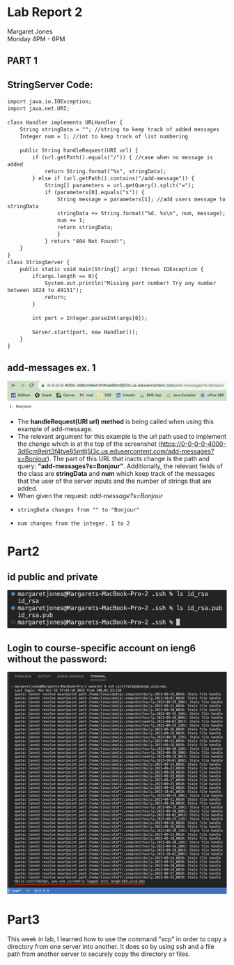 # **Lab Report 2** <br />
Margaret Jones <br />
Monday 4PM - 6PM <br />

## **PART 1** 

## **StringServer Code:** <br />
```
import java.io.IOException;
import java.net.URI;

class Handler implements URLHandler {
    String stringData = ""; //string to keep track of added messages
    Integer num = 1; //int to keep track of list numbering

    public String handleRequest(URI url) {
        if (url.getPath().equals("/")) { //case when no message is added
            return String.format("%s", stringData);
        } else if (url.getPath().contains("/add-message")) { 
            String[] parameters = url.getQuery().split("=");
            if (parameters[0].equals("s")) {
                String message = parameters[1]; //add users message to stringData
                stringData += String.format("%d. %s\n", num, message); 
                num += 1; 
                return stringData;
                }
            } return "404 Not Found!";
    }
}
class StringServer {
    public static void main(String[] args) throws IOException {
        if(args.length == 0){
            System.out.println("Missing port number! Try any number between 1024 to 49151");
            return;
        }

        int port = Integer.parseInt(args[0]);

        Server.start(port, new Handler());
    }
}
```
## **add-messages ex. 1**
![Image](addmessages(ex1).png)
* The **handleRequest(URI url) method** is being called when using this example of add-message.
* The relevant argument for this example is the url path used to implement the change which is at the top of the screenshot (https://0-0-0-0-4000-3d6cm9eirt3f4tve85mtlj5l3c.us.edusercontent.com/add-messages?s=Bonjour). The part of this URL that inacts change is the path and query: **"add-messages?s=Bonjour"**. Additionally, the relevant fields of the class are **stringData** and **num** which keep track of the messages that the user of the server inputs and the number of strings that are added.
* When given the request: *add-message?s=Bonjour*
*     stringData changes from "" to "Bonjour"
*     num changes from the integer, 1 to 2

# **Part2** <br />

## **id public and private**
![Image](id_pub_priv.png)

## **Login to course-specific account on ieng6 without the password:** <br />
![Image](no_pass_serv.png)

# **Part3** <br />

This week in lab, I learned how to use the command "scp" in order to copy a directory from one server into another. It does so by using ssh and a file path from another server to securely copy the directory or files. 
